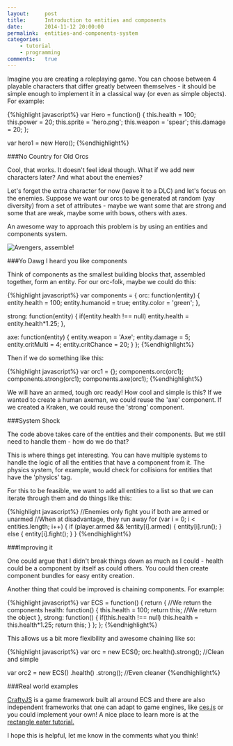 ```yaml
---
layout:     post
title:      Introduction to entities and components
date:       2014-11-12 20:00:00
permalink:  entities-and-components-system
categories:
    - tutorial
    - programming
comments:   true
---
```


Imagine you are creating a roleplaying game. You can choose between 4 playable characters that differ greatly between themselves - it should be simple enough to implement it in a classical way (or even as simple objects). For example:

{%highlight javascript%}
var Hero = function() {
    this.health = 100;
    this.power = 20;
    this.sprite = 'hero.png';
    this.weapon = 'spear';
    this.damage = 20;
};

var hero1 = new Hero();
{%endhighlight%}

###No Country for Old Orcs

Cool, that works. It doesn't feel ideal though. What if we add new characters later? And what about the enemies?

Let's forget the extra character for now (leave it to a DLC) and let's focus on the enemies. Suppose we want our orcs to be generated at random (yay diversity) from a set of attributes - maybe we want some that are strong and some that are weak, maybe some with bows, others with axes.

An awesome way to approach this problem is by using an entities and components system.

![Avengers, assemble!]({{site.baseurl}}/assets/ecs_orc.png)

###Yo Dawg I heard you like components

Think of components as the smallest building blocks that, assembled together, form an entity. For our orc-folk, maybe we could do this:

{%highlight javascript%}
var components = {
  orc: function(entity) {
    entity.health = 100;
    entity.humanoid = true;
    entity.color = 'green';
  },

  strong: function(entity) {
    if(entity.health !== null)
      entity.health = entity.health*1.25;
  },

  axe: function(entity) {
    entity.weapon = 'Axe';
    entity.damage = 5;
    entity.critMulti = 4;
    entity.critChance = 20;
  }
};
{%endhighlight%}

Then if we do something like this:

{%highlight javascript%}
var orc1 = {};
components.orc(orc1);
components.strong(orc1);
components.axe(orc1);
{%endhighlight%}

We will have an armed, tough orc ready! How cool and simple is this?
If we wanted to create a human axeman, we could reuse the 'axe' component. If we created a Kraken, we could reuse the 'strong' component.

###System Shock

The code above takes care of the entities and their components. But we still need to handle them - how do we do that?

This is where things get interesting. You can have multiple systems to handle the logic of all the entities that have a component from it. The physics system, for example, would check for collisions for entities that have the 'physics' tag.

For this to be feasible, we want to add all entities to a list so that we can iterate through them and do things like this:

{%highlight javascript%}
//Enemies only fight you if both are armed or unarmed
//When at disadvantage, they run away
for (var i = 0; i < entities.length; i++) {
    if (player.armed && !entity[i].armed) {
        entity[i].run();
    } else {
        entity[i].fight();
    }
}
{%endhighlight%}

###Improving it

One could argue that I didn't break things down as much as I could - health could be a component by itself as could others.
You could then create component bundles for easy entity creation.

Another thing that could be improved is chaining components. For example:

{%highlight javascript%}
var ECS = function() {
  return { //We return the components
      health: function() {
        this.health = 100;
        return this; //We return the object
      },
      strong: function() {
          if(this.health !== null)
              this.health = this.health*1.25;
          return this;
      }
  };
};
{%endhighlight%}

This allows us a bit more flexibility and awesome chaining like so:

{%highlight javascript%}
var orc = new ECS();
orc.health().strong(); //Clean and simple

var orc2 = new ECS()
    .health()
    .strong(); //Even cleaner
{%endhighlight%}

###Real world examples

<a href="craftyjs.com/" target="_blank">CraftyJS</a> is a game framework built all around ECS and there are also independent frameworks that one can adapt to game engines, like <a href="https://github.com/qiao/ces.js" target="_blank">ces.js</a> or you could implement your own! A nice place to learn more is at the <a href="http://vasir.net/blog/game-development/how-to-build-entity-component-system-in-javascript" target="_blank">rectangle eater tutorial.</a>

I hope this is helpful, let me know in the comments what you think!
